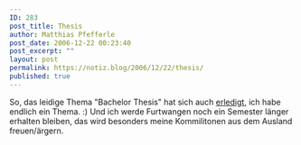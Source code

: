 ```yaml
---
ID: 283
post_title: Thesis
author: Matthias Pfefferle
post_date: 2006-12-22 00:23:40
post_excerpt: ""
layout: post
permalink: https://notiz.blog/2006/12/22/thesis/
published: true
---
```

So, das leidige Thema "Bachelor Thesis" hat sich auch <a href="http://im.dm.hs-furtwangen.de/index.php?de_open_topics" rel="colleague met">erledigt</a>, ich habe endlich ein Thema. :) Und ich werde Furtwangen noch ein Semester länger erhalten bleiben, das wird besonders meine Kommilitonen aus dem Ausland freuen/ärgern.